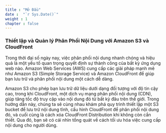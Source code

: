 ```yaml
---
title : "Mở Đầu"
date :  "`r Sys.Date()`" 
weight : 1 
chapter : false
---
```

### Thiết lập và Quản lý Phân Phối Nội Dung với Amazon S3 và CloudFront

Trong thời đại số ngày nay, việc phân phối nội dung nhanh chóng và hiệu quả là một yếu tố quan trọng quyết định sự thành công của bất kỳ ứng dụng web nào. Amazon Web Services (AWS) cung cấp các giải pháp mạnh mẽ như Amazon S3 (Simple Storage Service) và Amazon CloudFront để giúp bạn lưu trữ và phân phối nội dung một cách dễ dàng.

Amazon S3 cho phép bạn lưu trữ dữ liệu dưới dạng đối tượng với độ tin cậy cao, trong khi CloudFront, một dịch vụ mạng phân phối nội dung (CDN), giúp tăng tốc độ truy cập vào nội dung đó từ bất kỳ đâu trên thế giới. Trong hướng dẫn này, chúng ta sẽ cùng nhau khám phá quy trình thiết lập một S3 bucket để lưu trữ nội dung tĩnh, cấu hình CloudFront để phân phối nội dung đó, và cuối cùng là cách xóa CloudFront Distribution khi không còn cần thiết. Qua đó, bạn sẽ có cái nhìn tổng quát về cách tối ưu hóa việc cung cấp nội dung cho người dùng.
